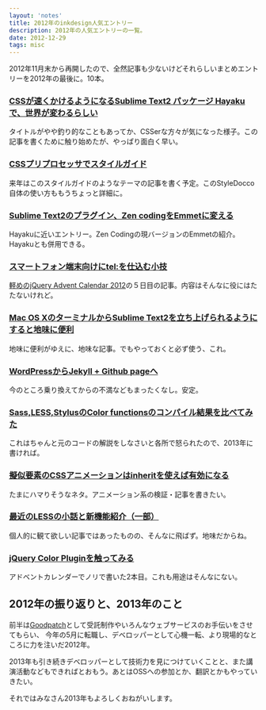 ```yaml
---
layout: 'notes'
title: 2012年のinkdesign人気エントリー
description: 2012年の人気エントリーの一覧。
date: 2012-12-29
tags: misc
---
```


2012年11月末から再開したので、全然記事も少ないけどそれらしいまとめエントリーを2012年の最後に。10本。

### [CSSが速くかけるようになるSublime Text2 パッケージ Hayakuで、世界が変わるらしい](http://inkdesign.jp/notes/2012/11/27/Hayaku-changed-my-world.html)

タイトルがやや釣り的なこともあってか、CSSerな方々が気になった様子。この記事を書くために触り始めたが、やっぱり面白く早い。

### [CSSプリプロセッサでスタイルガイド](http://inkdesign.jp/notes/2012/12/07/css-preprocessor-styleguide.html)

来年はこのスタイルガイドのようなテーマの記事を書く予定。このStyleDocco自体の使い方ももうちょっと詳細に。

### [Sublime Text2のプラグイン、Zen codingをEmmetに変える](http://inkdesign.jp/notes/2012/11/27/zencoding-to-emmet.html)

Hayakuに近いエントリー。Zen Codingの現バージョンのEmmetの紹介。Hayakuとも併用できる。

### [スマートフォン端末向けにtel:を仕込む小技](http://inkdesign.jp/notes/2012/12/05/jquery-applies-tel-number.html)

[軽めのjQuery Advent Calendar 2012](http://www.adventar.org/calendars/29)の５日目の記事。内容はそんなに役にはたたないけれど。

### [Mac OS XのターミナルからSublime Text2を立ち上げられるようにすると地味に便利](http://inkdesign.jp/notes/2012/11/29/open-file-by-subl.html)

地味に便利がゆえに、地味な記事。でもやっておくと必ず使う、これ。

### [WordPressからJekyll + Github pageへ](http://inkdesign.jp/notes/2012/11/14/inkdesign-on-ghpage.html)

今のところ乗り換えてからの不満などもまったくなし。安定。

### [Sass,LESS,StylusのColor functionsのコンパイル結果を比べてみた](http://inkdesign.jp/notes/2012/11/28/Preprocessor-color-functions.html)

これはちゃんと元のコードの解説をしなさいと各所で怒られたので、2013年に書ければ。

### [擬似要素のCSSアニメーションはinheritを使えば有効になる](http://inkdesign.jp/notes/2012/12/01/pseudo-animation.html)

たまにハマりそうなネタ。アニメーション系の検証・記事を書きたい。

### [最近のLESSの小話と新機能紹介（一部）](http://inkdesign.jp/notes/2012/12/08/less-new-colors.html)

個人的に観て欲しい記事ではあったものの、そんなに飛ばず。地味だからね。

### [jQuery Color Pluginを触ってみる](http://inkdesign.jp/notes/2012/12/13/jquery-color.html)

アドベントカレンダーでノリで書いた2本目。これも用途はそんなにない。

## 2012年の振り返りと、2013年のこと

前半は[Goodpatch](http://goodpatch.co)として受託制作やいろんなウェブサービスのお手伝いをさせてもらい、
今年の5月に転職し、デベロッパーとして心機一転、より現場的なところに力を注いだ2012年。

2013年も引き続きデベロッパーとして技術力を見につけていくことと、また講演活動などもできればとおもう。あとはOSSへの参加とか、翻訳とかもやっていきたい。

それではみなさん2013年もよろしくおねがいします。
